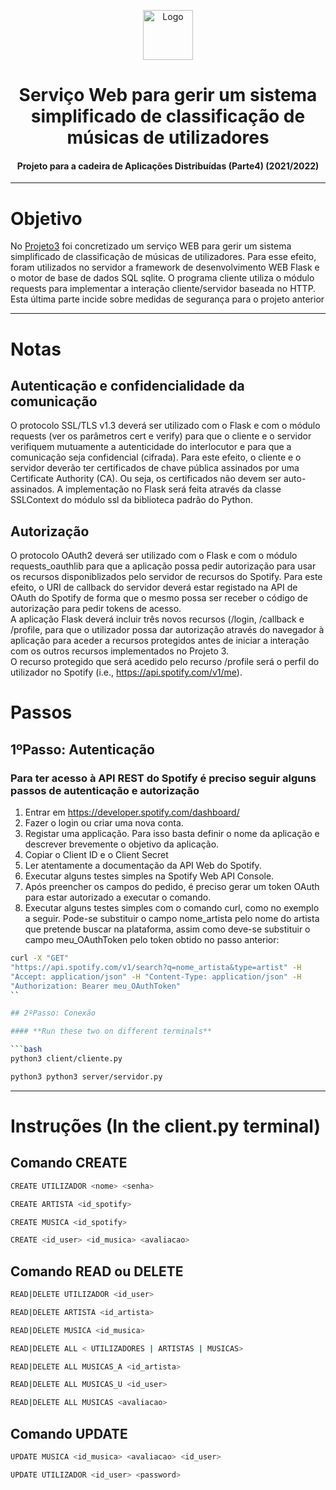 <p align="center">
    <img src="https://www.freepnglogos.com/uploads/server-png/server-icon-download-icons-17.png" alt="Logo" width="80" height="80">
</p>

# <h1 align="center">Serviço Web para gerir um sistema simplificado de classificação de músicas de utilizadores</h1>
<h4 align="center">Projeto para a cadeira de Aplicações Distribuídas (Parte4) (2021/2022)</h4>

<hr>

# Objetivo
No <a href="https://github.com/Marcos-Sousa-Developer/Aplicacoes_Distribuidas_v3">Projeto3</a> foi concretizado um serviço WEB para gerir um sistema simplificado de classificação de músicas de utilizadores. Para esse efeito, foram utilizados no servidor a framework de desenvolvimento WEB Flask e o motor de base de dados SQL sqlite. O programa cliente utiliza o módulo requests para implementar a interação cliente/servidor baseada no HTTP. <br>
Esta última parte incide sobre medidas de segurança para o projeto anterior

<hr> 

# Notas 

## Autenticação e confidencialidade da comunicação 

O protocolo SSL/TLS v1.3 deverá ser utilizado com o Flask e com o módulo requests (ver os parâmetros cert e verify) para que o cliente e o servidor verifiquem mutuamente a autenticidade do interlocutor e para que a comunicação seja confidencial (cifrada). Para este
efeito, o cliente e o servidor deverão ter certificados de chave pública assinados por uma Certificate Authority (CA). Ou seja, os certificados não devem ser auto-assinados.
A implementação no Flask será feita através da classe SSLContext do módulo ssl da biblioteca padrão do Python. 

## Autorização 

O protocolo OAuth2 deverá ser utilizado com o Flask e com o módulo requests_oauthlib para que a aplicação possa pedir autorização para usar os recursos
disponiblizados pelo servidor de recursos do Spotify. Para este efeito, o URI de callback do servidor deverá estar registado na API de OAuth do Spotify de forma que o mesmo possa ser receber o código de autorização para pedir tokens de acesso. <br>
A aplicação Flask deverá incluir três novos recursos (/login, /callback e /profile, para que o utilizador possa dar autorização através do navegador à aplicação para aceder a recursos protegidos antes de iniciar a interação com os outros recursos implementados no Projeto 3. <br>
O recurso protegido que será acedido pelo recurso /profile será o perfil do utilizador no Spotify (i.e., https://api.spotify.com/v1/me). 

# Passos

## 1ºPasso: Autenticação 

### Para ter acesso à API REST do Spotify é preciso seguir alguns passos de autenticação e autorização

1. Entrar em https://developer.spotify.com/dashboard/
2. Fazer o login ou criar uma nova conta.
3. Registar uma applicação. Para isso basta definir o nome da aplicação e descrever
brevemente o objetivo da aplicação.
4. Copiar o Client ID e o Client Secret
5. Ler atentamente a documentação da API Web do Spotify.
6. Executar alguns testes simples na Spotify Web API Console.
7. Após preencher os campos do pedido, é preciso gerar um token OAuth para estar
autorizado a executar o comando.
8. Executar alguns testes simples com o comando curl, como no exemplo a seguir.
Pode-se substituir o campo nome_artista pelo nome do artista que pretende buscar na
plataforma, assim como deve-se substituir o campo meu_OAuthToken pelo token
obtido no passo anterior: 

```bash
curl -X "GET"
"https://api.spotify.com/v1/search?q=nome_artista&type=artist" -H
"Accept: application/json" -H "Content-Type: application/json" -H
"Authorization: Bearer meu_OAuthToken" 
``

## 2ºPasso: Conexão

#### **Run these two on different terminals** 

```bash
python3 client/cliente.py 
```
```bash
python3 python3 server/servidor.py
```
<hr> 

# Instruções (In the client.py terminal)

## Comando CREATE

```bash
CREATE UTILIZADOR <nome> <senha> 
```
```bash
CREATE ARTISTA <id_spotify> 
```
```bash
CREATE MUSICA <id_spotify> 
```
```bash
CREATE <id_user> <id_musica> <avaliacao>
```

## Comando READ ou DELETE

```bash
READ|DELETE UTILIZADOR <id_user>
```
```bash
READ|DELETE ARTISTA <id_artista>
```
```bash
READ|DELETE MUSICA <id_musica>
```
```bash
READ|DELETE ALL < UTILIZADORES | ARTISTAS | MUSICAS>
```
```bash
READ|DELETE ALL MUSICAS_A <id_artista>
```
```bash
READ|DELETE ALL MUSICAS_U <id_user>
```
```bash
READ|DELETE ALL MUSICAS <avaliacao>
```

## Comando UPDATE

```bash
UPDATE MUSICA <id_musica> <avaliacao> <id_user>
```
```bash
UPDATE UTILIZADOR <id_user> <password>
```

